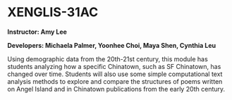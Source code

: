 # XENGLIS-31AC

**Instructor: Amy Lee**

**Developers: Michaela Palmer, Yoonhee Choi, Maya Shen, Cynthia Leu**

<p> Using demographic data from the 20th-21st century, this module has students analyzing how a specific Chinatown, such as SF Chinatown, has changed over time.  Students will also use some simple computational text analysis methods to explore and compare the structures of poems written on Angel Island and in Chinatown publications from the early 20th century. 
